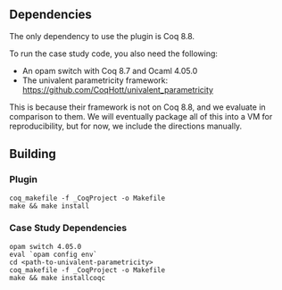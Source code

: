 ## Dependencies

The only dependency to use the plugin is Coq 8.8.

To run the case study code, you also need the following:
* An opam switch with Coq 8.7 and Ocaml 4.05.0
* The univalent parametricity framework: https://github.com/CoqHott/univalent_parametricity

This is because their framework is not on Coq 8.8, and we evaluate in comparison to them. We will eventually
package all of this into a VM for reproducibility, but for now, we include the directions manually.

## Building

### Plugin

```
coq_makefile -f _CoqProject -o Makefile
make && make install
```

### Case Study Dependencies

```
opam switch 4.05.0
eval `opam config env`
cd <path-to-univalent-parametricity>
coq_makefile -f _CoqProject -o Makefile
make && make installcoqc 
```
